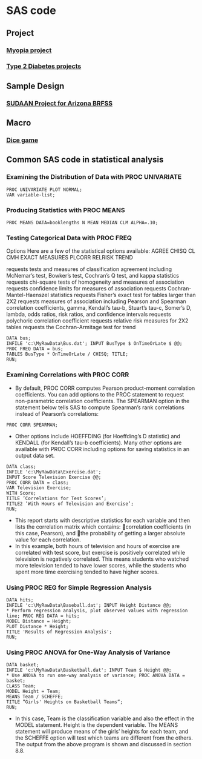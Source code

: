 # SAS code
## Project
### [Myopia project](/Project/myopia.sas)
### [Type 2 Diabetes projects](/Project/Type2D.sas)
## Sample Design
### [SUDAAN Project for Arizona BRFSS](/Sample_Design/SUDAAN_Arizona_BRFSS.sas)
## Macro
### [Dice game](/macro/Dice.sas)

## Common SAS code in statistical analysis
### Examining the Distribution of Data with PROC UNIVARIATE
```sas
PROC UNIVARIATE PLOT NORMAL;
VAR variable-list;
```
### Producing Statistics with PROC MEANS
```sas
PROC MEANS DATA=booklengths N MEAN MEDIAN CLM ALPHA=.10;
```

### Testing Categorical Data with PROC FREQ
Options Here are a few of the statistical options available:
 AGREE
CHISQ
CL
CMH EXACT MEASURES
PLCORR RELRISK TREND

requests tests and measures of classification agreement including McNemar’s test, Bowker’s test, Cochran’s Q test, and kappa statistics
requests chi-square tests of homogeneity and measures of association requests confidence limits for measures of association
requests Cochran-Mantel-Haenszel statistics
requests Fisher’s exact test for tables larger than 2X2
requests measures of association including Pearson and Spearman correlation coefficients, gamma, Kendall’s tau-b, Stuart’s tau-c, Somer’s D, lambda, odds ratios, risk ratios, and confidence intervals
requests polychoric correlation coefficient requests relative risk measures for 2X2 tables requests the Cochran-Armitage test for trend

```sas
DATA bus;
INFILE 'c:\MyRawData\Bus.dat'; INPUT BusType $ OnTimeOrLate $ @@;
PROC FREQ DATA = bus;
TABLES BusType * OnTimeOrLate / CHISQ; TITLE;
RUN;
```

### Examining Correlations with PROC CORR

- By default, PROC CORR computes Pearson product-moment correlation coefficients. You can add options to the PROC statement to request non-parametric correlation coefficients. The SPEARMAN option in the statement below tells SAS to compute Spearman’s rank correlations instead of Pearson’s correlations:
```sas
PROC CORR SPEARMAN;
```
- Other options include HOEFFDING (for Hoeffding’s D statistic) and KENDALL (for Kendall’s tau-b coefficients). Many other options are available with PROC CORR including options for saving statistics in an output data set.

```sas
DATA class;
INFILE 'c:\MyRawData\Exercise.dat';
INPUT Score Television Exercise @@;
PROC CORR DATA = class;
VAR Television Exercise;
WITH Score;
TITLE ’Correlations for Test Scores’;
TITLE2 ’With Hours of Television and Exercise’;
RUN;
```
- This report starts with descriptive statistics for each variable and then lists the correlation matrix which contains: correlation coefficients (in this case, Pearson), and the probability of getting a larger absolute value for each correlation.
- In this example, both hours of television and hours of exercise are correlated with test score, but exercise is positively correlated while television is negatively correlated. This means students who watched more television tended to have lower scores, while the students who spent more time exercising tended to have higher scores.
### Using PROC REG for Simple Regression Analysis
```sas
DATA hits;
INFILE 'c:\MyRawData\Baseball.dat'; INPUT Height Distance @@;
* Perform regression analysis, plot observed values with regression line; PROC REG DATA = hits;
MODEL Distance = Height;
PLOT Distance * Height;
TITLE 'Results of Regression Analysis';
RUN;
```

### Using PROC ANOVA for One-Way Analysis of Variance

```sas
DATA basket;
INFILE 'c:\MyRawData\Basketball.dat'; INPUT Team $ Height @@;
* Use ANOVA to run one-way analysis of variance; PROC ANOVA DATA = basket;
CLASS Team;
MODEL Height = Team;
MEANS Team / SCHEFFE;
TITLE ”Girls' Heights on Basketball Teams”;
RUN;

```
- In this case, Team is the classification variable and also the effect in the MODEL statement. Height is the dependent variable. The MEANS statement will produce means of the girls’ heights for each team, and the SCHEFFE option will test which teams are different from the others. The output from the above program is shown and discussed in section 8.8.
